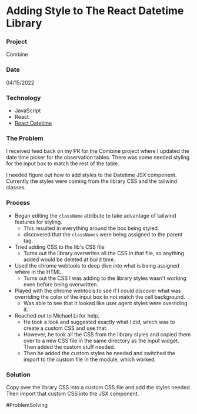 # Adding Style to The React Datetime Library

### Project
Combine

### Date
04/15/2022

### Technology
- JavaScript
- React
- [React Datetime](https://github.com/arqex/react-datetime)

### The Problem

I received feed back on my PR for the Combine project where I updated the date time picker for the observation tables. There was some needed styling for the input box to match the rest of the table.

I needed figure out how to add styles to the Datetime JSX component. Currently the styles were coming from the library CSS and the tailwind classes.

### Process

- Began editing the `className` attribute to take advantage of tailwind features for styling.
    - This resulted in everything around the box being styled.
    - discovered that the `classNames` were being assigned to the parent tag.
- Tried adding CSS to the lib's CSS file
    - Turns out the library overwrites all the CSS in that file, so anything added would be deleted at build time.
- Used the chrome webtools to deep dive into what is being assigned where in the HTML.
    - Turns out the CSS I was adding to the library styles wasn't working even before being overwritten.
- Played with the chrome webtools to see if I could discover what was overriding the color of the input box to not match the cell background.
    - Was able to see that it looked like user agent styles were overriding it.
- Reached out to Michael Li for help.
    - He took a look and suggested exactly what I did, which was to create a custom CSS and use that.
    - However, he took all the CSS from the library styles and copied them over to a new CSS file in the same directory as the input widget. Then added the custom stuff needed.
    - Then he added the custom styles he needed and switched the import to the custom file in the module, which worked.

### Solution

Copy over the library CSS into a custom CSS file and add the styles needed. Then import that custom CSS into the JSX component.

#ProblemSolving